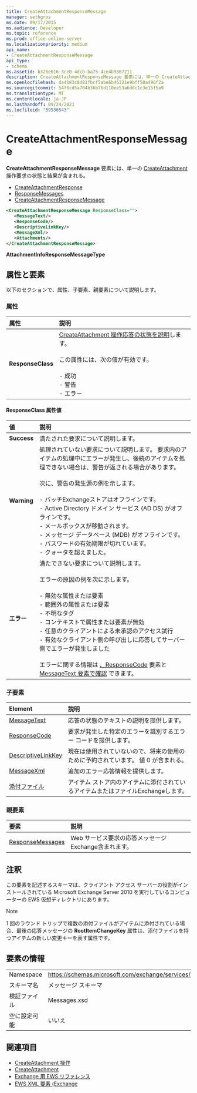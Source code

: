 ```yaml
---
title: CreateAttachmentResponseMessage
manager: sethgros
ms.date: 09/17/2015
ms.audience: Developer
ms.topic: reference
ms.prod: office-online-server
ms.localizationpriority: medium
api_name:
- CreateAttachmentResponseMessage
api_type:
- schema
ms.assetid: b326e616-3ce0-4dcb-ba75-4ce4b9867211
description: CreateAttachmentResponseMessage 要素には、単一の CreateAttachment 操作要求の状態と結果が含まれる。
ms.openlocfilehash: da4183c8d81fbcf5abe6b46321e9bff50ad96f2a
ms.sourcegitcommit: 54f6cd5a704b36b76d110ee53a6d6c1c3e15f5a9
ms.translationtype: MT
ms.contentlocale: ja-JP
ms.lasthandoff: 09/24/2021
ms.locfileid: "59536543"
---
```

# <a name="createattachmentresponsemessage"></a>CreateAttachmentResponseMessage

**CreateAttachmentResponseMessage** 要素には、単一の [CreateAttachment](createattachment-operation.md)操作要求の状態と結果が含まれる。 
  
- [CreateAttachmentResponse](createattachmentresponse.md)
- [ResponseMessages](responsemessages.md)
- [CreateAttachmentResponseMessage](createattachmentresponsemessage.md)
  
```xml
<CreateAttachmentResponseMessage ResponseClass="">
   <MessageText/>
   <ResponseCode/>
   <DescriptiveLinkKey/>
   <MessageXml/>
   <Attachments/>
</CreateAttachmentResponseMessage>
```

**AttachmentInfoResponseMessageType**

## <a name="attributes-and-elements"></a>属性と要素

以下のセクションで、属性、子要素、親要素について説明します。
  
### <a name="attributes"></a>属性

|**属性**|**説明**|
|:-----|:-----|
|**ResponseClass** <br/> | [CreateAttachment 操作応答の状態を説明](createattachment-operation.md)します。 <br/><br/>この属性には、次の値が有効です。<br/><br/>- 成功  <br/>- 警告  <br/>- エラー  <br/> |
   
#### <a name="responseclass-attribute-values"></a>ResponseClass 属性値

|**値**|**説明**|
|:-----|:-----|
|**Success** <br/> |満たされた要求について説明します。  <br/> |
|**Warning** <br/> | 処理されていない要求について説明します。 要求内のアイテムの処理中にエラーが発生し、後続のアイテムを処理できない場合は、警告が返される場合があります。<br/><br/>次に、警告の発生源の例を示します。<br/><br/>- バッチExchangeストアはオフラインです。  <br/>- Active Directory ドメイン サービス (AD DS) がオフラインです。  <br/>- メールボックスが移動されます。  <br/>- メッセージ データベース (MDB) がオフラインです。  <br/>- パスワードの有効期限が切れています。  <br/>- クォータを超えました。  <br/> |
|**エラー** <br/> | 満たできない要求について説明します。<br/><br/>エラーの原因の例を次に示します。  <br/><br/>- 無効な属性または要素  <br/>- 範囲外の属性または要素  <br/>- 不明なタグ  <br/>- コンテキストで属性または要素が無効  <br/>- 任意のクライアントによる未承認のアクセス試行  <br/>- 有効なクライアント側の呼び出しに応答してサーバー側でエラーが発生しました<br/><br/>  エラーに関する情報は [、ResponseCode](responsecode.md) 要素と [MessageText 要素で確認](messagetext.md) できます。  <br/> |
   
### <a name="child-elements"></a>子要素

|**Element**|**説明**|
|:-----|:-----|
|[MessageText](messagetext.md) <br/> |応答の状態のテキストの説明を提供します。  <br/> |
|[ResponseCode](responsecode.md) <br/> |要求が発生した特定のエラーを識別するエラー コードを提供します。  <br/> |
|[DescriptiveLinkKey](descriptivelinkkey.md) <br/> |現在は使用されていないので、将来の使用のために予約されています。 値 0 が含まれる。  <br/> |
|[MessageXml](messagexml.md) <br/> |追加のエラー応答情報を提供します。  <br/> |
|[添付ファイル](attachments-ex15websvcsotherref.md) <br/> |アイテム ストア内のアイテムに添付されているアイテムまたはファイルExchangeします。  <br/> |
   
### <a name="parent-elements"></a>親要素

|**要素**|**説明**|
|:-----|:-----|
|[ResponseMessages](responsemessages.md) <br/> |Web サービス要求の応答メッセージExchange含まれます。  <br/> |
   
## <a name="remarks"></a>注釈

この要素を記述するスキーマは、クライアント アクセス サーバーの役割がインストールされている Microsoft Exchange Server 2010 を実行しているコンピューターの EWS 仮想ディレクトリにあります。
  
> [!NOTE]
> 1 回のラウンド トリップで複数の添付ファイルがアイテムに添付されている場合、最後の応答メッセージの **RootItemChangeKey** 属性は、添付ファイルを持つアイテムの新しい変更キーを表す属性です。 
  
## <a name="element-information"></a>要素の情報

|||
|:-----|:-----|
|Namespace  <br/> |https://schemas.microsoft.com/exchange/services/2006/messages  <br/> |
|スキーマ名  <br/> |メッセージ スキーマ  <br/> |
|検証ファイル  <br/> |Messages.xsd  <br/> |
|空に設定可能  <br/> |いいえ  <br/> |
   
## <a name="see-also"></a>関連項目

- [CreateAttachment 操作](createattachment-operation.md) 
- [CreateAttachment](createattachment.md)
- [Exchange 用 EWS リファレンス](ews-reference-for-exchange.md) 
- [EWS XML 要素 (Exchange](ews-xml-elements-in-exchange.md)

